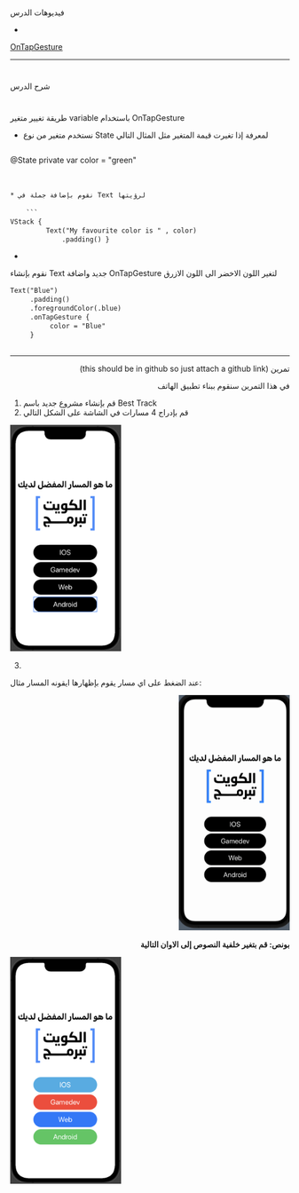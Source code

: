 

# <p dir="rtl">
فيديوهات الدرس</p>




* 
[OnTapGesture](https://www.youtube.com/watch?v=qgtG5zbufy4) 

---


# <p dir="rtl">
شرح الدرس </p>



# <p dir="rtl">
طريقة تغيير متغير variable باستخدام OnTapGesture</p>




* نستخدم متغير من نوع  State  لمعرفة إذا تغيرت قيمة المتغير مثل المثال التالي

    ```
@State private var color = "green"
```


* نقوم بإضافة جملة في Text لرؤيتها

    ```
VStack {
         Text("My favourite color is " , color)
             .padding() }
```





* 
نقوم بإنشاء Text جديد واضافة OnTapGesture لتغير اللون الاخضر الى اللون الازرق 

```
Text("Blue")
     .padding()
     .foregroundColor(.blue)
     .onTapGesture {
          color = "Blue"
     }
 
```



---

<p dir="rtl">
تمرين (this should be in github so just attach a github link)</p>


<p dir="rtl">
في هذا التمرين سنقوم ببناء تطبيق الهاتف </p>




1.  قم بإنشاء مشروع جديد باسم Best Track
2. قم بإدراج 4 مسارات في الشاشة  على الشكل التالي




<img src="CW-Example.png" width="200" alt="alt_text" title="image_tooltip">
</p>




3. 
عند الضغط على اي مسار يقوم بإظهارها ايقونه المسار  مثال: 
<p dir="rtl">




<img src="/CW-Example.gif" width="200" alt="alt_text" title="image_tooltip">
</p>


<p dir="rtl">
<strong>بونص: قم بتغير خلفية النصوص إلى الاوان التالية</strong></p>




<img src="/Bonus.png" width="200" alt="alt_text" title="image_tooltip">
</p>

